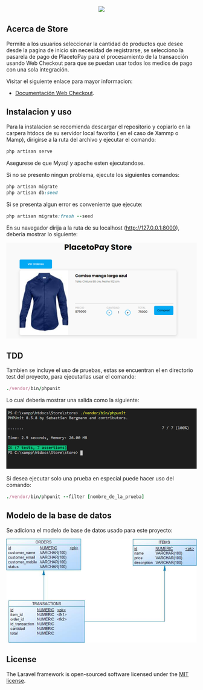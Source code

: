 <p align="center"><img src="https://res.cloudinary.com/dtfbvvkyp/image/upload/v1566331377/laravel-logolockup-cmyk-red.svg" width="400"></p>

## Acerca de Store

Permite a los usuarios seleccionar la cantidad de productos que desee desde la pagina de inicio sin necesidad de registrarse, se selecciono la pasarela de pago de  PlacetoPay para el procesamiento de la transacción usando Web Checkout para que se puedan usar todos los medios de pago con una sola integración.

Visitar el siguiente enlace para mayor informacion:

- [Documentación Web Checkout](https://placetopay.github.io/web-checkout-api-docs).


## Instalacion y uso

Para la instalacion se recomienda descargar el repositorio y copiarlo en la carpera htdocs de su servidor local favorito ( en el caso de Xammp o Mamp), dirigirse a la ruta del archivo y ejecutar el comando: 
```ruby
php artisan serve
```
Asegurese de que Mysql y apache esten ejecutandose.

Si no se presento ningun problema, ejecute los siguientes comandos:

```ruby
php artisan migrate
php artisan db:seed
```

Si se presenta algun error es conveniente que ejecute:
```ruby
php artisan migrate:fresh --seed
```
En su navegador dirija a la ruta de su localhost (http://127.0.0.1:8000), deberia mostrar lo siguiente:

![página de inicio](https://github.com/alucaro/Store/blob/master/store/public/images/inicio.PNG?raw=true)


## TDD

Tambien se incluye el uso de pruebas, estas se encuentran el en directorio test del proyecto, para ejecutarlas usar el comando:

```ruby
./vendor/bin/phpunit
```
Lo cual deberia mostrar una salida como la siguiente:

![pruebas](https://github.com/alucaro/Store/blob/master/store/public/images/pruebas.png?raw=true)


Si desea ejecutar solo una prueba en especial puede hacer uso del comando:
```ruby
./vendor/bin/phpunit --filter [nombre_de_la_prueba]
```

## Modelo de la base de datos

Se adiciona el modelo de base de datos usado para este proyecto:

![modelo base de datos](https://github.com/alucaro/Store/blob/master/store/public/images/db_diagram.jpg?raw=true)


## License

The Laravel framework is open-sourced software licensed under the [MIT license](https://opensource.org/licenses/MIT).
